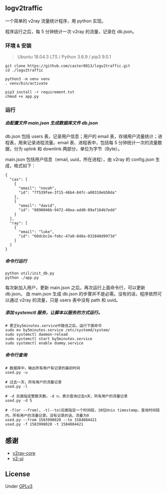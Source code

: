 ## logv2traffic

一个简单的 v2ray 流量统计程序，用 python 实现。

程序运行之后，每 5 分钟统计一次 v2ray 的流量，记录在 db.json。

### 环境 & 安装

> Ubuntu 18.04.3 LTS / Python 3.6.9 / pip3 9.0.1

```
git clone https://github.com/caster8013/logv2traffic.git
cd ./logv2traffic

python3 -m venv venv
. venv/bin/activate

pip3 install -r requirement.txt
chmod +x app.py
```

### 运行

##### 由配置文件 main.json 生成数据库文件 db.json

db.json 包括 users 表，记录用户信息；用户的 email 表，存储用户流量统计；进程表，用来记录进程流量。email 表、进程表中，包括每 5 分钟统计一次的流量数据，分为 uplink 和 downlink 两部分，单位为字节（Byte）。

main.json 包括用户信息（email, uuid，所在进程），由 v2ray 的 config.json 生成，格式如下：

```
{
  "cas": [
    {
      "email": "novah",
      "id": "7f539fee-3f15-46b4-84fc-a00310eb50da"
    },
    {
      "email": "david",
      "id": "8890046b-9472-48ea-add0-89af164b7edd"
    }
  ],
  "ray": [
    {
      "email": "luke",
      "id": "60dcbc2e-febc-47a0-848a-032840d9973d"
    }
  ]
}
```

##### 命令行运行

```
python util/init_db.py
python ./app.py
```

每次新加入用户，更新 main.json 之后，再次运行上面命令行，可以更新 db.json。
由 main.json 生成 db.json 的步骤并不是必需。没有的话，程序依然可以通过 v2ray 的流量，只是 users 表中没有 path 和 uuid。

##### 添加 systemctl 服务，让脚本以服务的方式运行。

```
# 更正by5minutes.service中路径之后，运行下面命令
sudo mv by5minutes.service /etc/systemd/system/
sudo systemctl daemon-reload
sudo systemctl start by5minutes.service
sudo systemctl enable dummy.service
```

##### 命令行查询

```
# 数据库中，输出所有用户有记录的最初时间
used.py -u

# 过去一天，所有用户的流量记录
used.py -l

# -d 后面指定整数天数。-d n，表示查询过去n天，所有用户的流量记录
used.py -d 5

# -f(or --from), -t(--to)后面指定一个时间段，10位Unix timestamp，查询时间段内，所有用户的流量记录。没有记录的话，流量为0
used.py --from 1583998020 --to 1584084421
used.py -f 1583998020 -t 1584084421

```

## 感谢

- [v2ray-core](https://github.com/v2ray/v2ray-core.git)
- [v2-ui](https://github.com/sprov065/v2-ui)

## License

Under [GPLv3](https://www.gnu.org/licenses/gpl-3.0.html)
